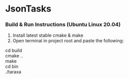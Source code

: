 # JsonTasks

### Build & Run Instructions (Ubuntu Linux 20.04)
1. Install latest stable cmake & make
2. Open terminal in project root and paste the following:

cd build  
cmake ..  
make  
cd bin  
./taraxa  
